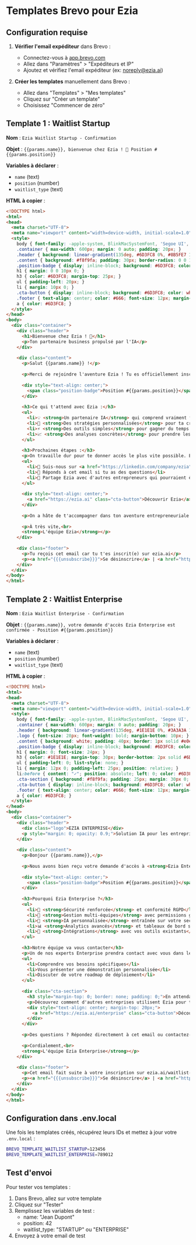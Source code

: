 # Templates Brevo pour Ezia

## Configuration requise

1. **Vérifier l'email expéditeur** dans Brevo :
   - Connectez-vous à [app.brevo.com](https://app.brevo.com)
   - Allez dans "Paramètres" > "Expéditeurs et IP"
   - Ajoutez et vérifiez l'email expéditeur (ex: noreply@ezia.ai)

2. **Créer les templates** manuellement dans Brevo :
   - Allez dans "Templates" > "Mes templates"
   - Cliquez sur "Créer un template"
   - Choisissez "Commencer de zéro"

## Template 1 : Waitlist Startup

**Nom** : `Ezia Waitlist Startup - Confirmation`

**Objet** : `{{params.name}}, bienvenue chez Ezia ! 🚀 Position #{{params.position}}`

**Variables à déclarer** :
- `name` (text)
- `position` (number)
- `waitlist_type` (text)

**HTML à copier** :
```html
<!DOCTYPE html>
<html>
<head>
  <meta charset="UTF-8">
  <meta name="viewport" content="width=device-width, initial-scale=1.0">
  <style>
    body { font-family: -apple-system, BlinkMacSystemFont, 'Segoe UI', Roboto, sans-serif; line-height: 1.6; color: #333; margin: 0; padding: 0; }
    .container { max-width: 600px; margin: 0 auto; padding: 20px; }
    .header { background: linear-gradient(135deg, #6D3FC8 0%, #8B5FE7 100%); color: white; padding: 30px; text-align: center; border-radius: 10px 10px 0 0; }
    .content { background: #f8f9fa; padding: 30px; border-radius: 0 0 10px 10px; }
    .position-badge { display: inline-block; background: #6D3FC8; color: white; padding: 10px 20px; border-radius: 25px; font-weight: bold; font-size: 18px; margin: 20px 0; }
    h1 { margin: 0 0 10px 0; }
    h3 { color: #6D3FC8; margin-top: 25px; }
    ul { padding-left: 20px; }
    li { margin: 10px 0; }
    .cta-button { display: inline-block; background: #6D3FC8; color: white; padding: 12px 30px; text-decoration: none; border-radius: 5px; margin: 20px 0; }
    .footer { text-align: center; color: #666; font-size: 12px; margin-top: 30px; padding-top: 20px; border-top: 1px solid #ddd; }
    a { color: #6D3FC8; }
  </style>
</head>
<body>
  <div class="container">
    <div class="header">
      <h1>Bienvenue chez Ezia ! 🎉</h1>
      <p>Ton partenaire business propulsé par l'IA</p>
    </div>
    
    <div class="content">
      <p>Salut {{params.name}} !</p>
      
      <p>Merci de rejoindre l'aventure Ezia ! Tu es officiellement inscrit(e) sur notre liste d'attente.</p>
      
      <div style="text-align: center;">
        <span class="position-badge">Position #{{params.position}}</span>
      </div>
      
      <h3>Ce qui t'attend avec Ezia :</h3>
      <ul>
        <li>💡 <strong>Un partenaire IA</strong> qui comprend vraiment ton business</li>
        <li>🎯 <strong>Des stratégies personnalisées</strong> pour ta croissance</li>
        <li>⚡ <strong>Des outils simples</strong> pour gagner du temps au quotidien</li>
        <li>📈 <strong>Des analyses concrètes</strong> pour prendre les bonnes décisions</li>
      </ul>
      
      <h3>Prochaines étapes :</h3>
      <p>On travaille dur pour te donner accès le plus vite possible. En attendant :</p>
      <ul>
        <li>📱 Suis-nous sur <a href="https://linkedin.com/company/ezia">LinkedIn</a> pour les dernières news</li>
        <li>💬 Réponds à cet email si tu as des questions</li>
        <li>🤝 Partage Ezia avec d'autres entrepreneurs qui pourraient être intéressés</li>
      </ul>
      
      <div style="text-align: center;">
        <a href="https://ezia.ai" class="cta-button">Découvrir Ezia</a>
      </div>
      
      <p>On a hâte de t'accompagner dans ton aventure entrepreneuriale !</p>
      
      <p>À très vite,<br>
      <strong>L'équipe Ezia</strong></p>
    </div>
    
    <div class="footer">
      <p>Tu reçois cet email car tu t'es inscrit(e) sur ezia.ai</p>
      <p><a href="{{{unsubscribe}}}">Se désinscrire</a> | <a href="https://ezia.ai/privacy">Politique de confidentialité</a></p>
    </div>
  </div>
</body>
</html>
```

## Template 2 : Waitlist Enterprise

**Nom** : `Ezia Waitlist Enterprise - Confirmation`

**Objet** : `{{params.name}}, votre demande d'accès Ezia Enterprise est confirmée - Position #{{params.position}}`

**Variables à déclarer** :
- `name` (text)
- `position` (number)
- `waitlist_type` (text)

**HTML à copier** :
```html
<!DOCTYPE html>
<html>
<head>
  <meta charset="UTF-8">
  <meta name="viewport" content="width=device-width, initial-scale=1.0">
  <style>
    body { font-family: -apple-system, BlinkMacSystemFont, 'Segoe UI', Roboto, sans-serif; line-height: 1.6; color: #333; margin: 0; padding: 0; }
    .container { max-width: 600px; margin: 0 auto; padding: 20px; }
    .header { background: linear-gradient(135deg, #1E1E1E 0%, #3A3A3A 100%); color: white; padding: 40px; text-align: center; }
    .logo { font-size: 28px; font-weight: bold; margin-bottom: 10px; }
    .content { background: white; padding: 40px; border: 1px solid #e0e0e0; }
    .position-badge { display: inline-block; background: #6D3FC8; color: white; padding: 8px 20px; border-radius: 20px; font-weight: 600; margin: 20px 0; }
    h1 { margin: 0; font-size: 24px; }
    h3 { color: #1E1E1E; margin-top: 30px; border-bottom: 2px solid #6D3FC8; padding-bottom: 10px; }
    ul { padding-left: 0; list-style: none; }
    li { margin: 12px 0; padding-left: 25px; position: relative; }
    li:before { content: "✓"; position: absolute; left: 0; color: #6D3FC8; font-weight: bold; }
    .cta-section { background: #f8f9fa; padding: 25px; margin: 30px 0; border-radius: 8px; }
    .cta-button { display: inline-block; background: #6D3FC8; color: white; padding: 14px 35px; text-decoration: none; border-radius: 5px; font-weight: 600; }
    .footer { text-align: center; color: #666; font-size: 12px; margin-top: 40px; padding-top: 20px; border-top: 1px solid #e0e0e0; }
    a { color: #6D3FC8; }
  </style>
</head>
<body>
  <div class="container">
    <div class="header">
      <div class="logo">EZIA ENTERPRISE</div>
      <p style="margin: 0; opacity: 0.9;">Solution IA pour les entreprises ambitieuses</p>
    </div>
    
    <div class="content">
      <p>Bonjour {{params.name}},</p>
      
      <p>Nous avons bien reçu votre demande d'accès à <strong>Ezia Enterprise</strong>.</p>
      
      <div style="text-align: center;">
        <span class="position-badge">Position #{{params.position}}</span>
      </div>
      
      <h3>Pourquoi Ezia Enterprise ?</h3>
      <ul>
        <li>🔐 <strong>Sécurité renforcée</strong> et conformité RGPD</li>
        <li>👥 <strong>Gestion multi-équipes</strong> avec permissions granulaires</li>
        <li>🤖 <strong>IA personnalisée</strong> entraînée sur votre secteur d'activité</li>
        <li>📊 <strong>Analytics avancés</strong> et tableaux de bord sur mesure</li>
        <li>🎯 <strong>Intégrations</strong> avec vos outils existants</li>
      </ul>
      
      <h3>Notre équipe va vous contacter</h3>
      <p>Un de nos experts Enterprise prendra contact avec vous dans les <strong>48 prochaines heures</strong> pour :</p>
      <ul>
        <li>Comprendre vos besoins spécifiques</li>
        <li>Vous présenter une démonstration personnalisée</li>
        <li>Discuter de votre roadmap de déploiement</li>
      </ul>
      
      <div class="cta-section">
        <h3 style="margin-top: 0; border: none; padding: 0;">En attendant</h3>
        <p>Découvrez comment d'autres entreprises utilisent Ezia pour transformer leur activité :</p>
        <div style="text-align: center; margin-top: 20px;">
          <a href="https://ezia.ai/enterprise" class="cta-button">Découvrir Ezia Enterprise</a>
        </div>
      </div>
      
      <p>Des questions ? Répondez directement à cet email ou contactez-nous à <a href="mailto:enterprise@ezia.ai">enterprise@ezia.ai</a>.</p>
      
      <p>Cordialement,<br>
      <strong>L'équipe Ezia Enterprise</strong></p>
    </div>
    
    <div class="footer">
      <p>Cet email fait suite à votre inscription sur ezia.ai/waitlist-enterprise</p>
      <p><a href="{{{unsubscribe}}}">Se désinscrire</a> | <a href="https://ezia.ai/privacy">Politique de confidentialité</a></p>
    </div>
  </div>
</body>
</html>
```

## Configuration dans .env.local

Une fois les templates créés, récupérez leurs IDs et mettez à jour votre `.env.local` :

```bash
BREVO_TEMPLATE_WAITLIST_STARTUP=123456
BREVO_TEMPLATE_WAITLIST_ENTERPRISE=789012
```

## Test d'envoi

Pour tester vos templates :
1. Dans Brevo, allez sur votre template
2. Cliquez sur "Tester"
3. Remplissez les variables de test :
   - name: "Jean Dupont"
   - position: 42
   - waitlist_type: "STARTUP" ou "ENTERPRISE"
4. Envoyez à votre email de test